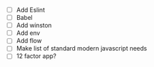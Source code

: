  - [ ] Add Eslint
 - [ ] Babel
 - [ ] Add winston
 - [ ] Add env
 - [ ] Add flow
 - [ ] Make list of standard modern javascript needs
 - [ ] 12 factor app?
